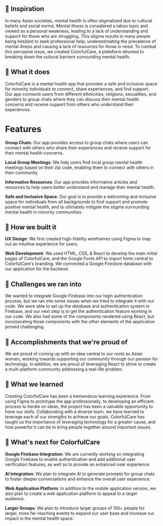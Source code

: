 ## 🤖 Inspiration
In many Asian socieites, mental health is often stigmatized due to cultural beliefs and social norms. Mental illness is considered a taboo topic and viewed as a personal weakness, leading to a lack of understanding and support for those who are struggling. This stigma results in many people being hesitant to seek professional help, underestimating the prevalence of mental illness and causing a lack of resources for those in need. To combat this pervasive issue, we created ColorfulCare, a plateform devoted to breaking down the cultural barriers surrounding mental health.

## 💼 What it does
ColorfulCare is a mental health app that provides a safe and inclusive space for minority individuals to connect, share experiences, and find support. Our app connects users from different ethnicities, religions, sexualities, and genders to group chats where they can discuss their mental health concerns and receive support from others who understand their experiences.

# Features
**Group Chats**: Our app provides access to group chats where users can connect with others who share their experiences and receive support for their mental health concerns.

**Local Group Meetings**: We help users find local group mental health meetings based on their zip code, enabling them to connect with others in their community.

**Informative Resources**: Our app provides informative articles and resources to help users better understand and manage their mental health.

**Safe and Inclusive Space**: Our goal is to provide a welcoming and inclusive space for individuals from all backgrounds to find support and promote positive mental health, and to ultimately mitigate the stigma surrounding mental health in minority communities.

## 🔨 How we built it
**UX Design**: We first created high-fidelity wireframes using Figma to map out an intuitive experience for users.

**Web Development**: We used HTML, CSS, & React to develop the main initial pages of ColorfulCare, and the Google Fonts API to import fonts central to ColorfulCare's branding. We connected a Google Firestore database with our application for the backend. 

## 🥅 Challenges we ran into
We wanted to integrate Google Firebase into our login authentication process, but we ran into some issues when we tried to integrate it with our code. We were able to set up the database and authentication system in Firebase, and our next step is to get the authentication feature working in our code. We also had some of the components rendered using React, but incorporating those components with the other elements of the application proved challenging. 

## 🎯 Accomplishments that we're proud of
We are proud of coming up with an idea central to our roots as Asian women, working towards supporting our community through our passion for technology. In addition, we are proud of leveraging React to strive to create a multi-platform community addressing a real-life problem.

## 📓 What we learned
Creating ColorfulCare has been a tremendous learning experience. From using Figma to prototype the app professionally, to developing an efficient process to iterate on ideas, the project has been a valuable opportunity to hone our skills. Collaborating with a diverse team, we have learned to leverage each of our strengths to achieve our goals. ColorfulCare has taught us the importance of leveraging technology for a greater cause, and how powerful it can be to bring people together around important issues.

## 🔮 What's next for ColorfulCare

**Google Firebase Integration**: We are currently working on integrating Google Firebase to enable authentication and add additional user verification features, as well as to provide an enhanced user experience.

**AI Integration**: We plan to integrate AI to generate prompts for group chats to foster deeper conversations and enhance the overall user experience.

**Web Application Platform**: In addition to the mobile application version, we also plan to create a web application platform to appeal to a larger audience.

**Larger Groups**: We plan to introduce larger groups of 100+ people for larger, more far-reaching events to expand our user base and increase our impact in the mental health space.
